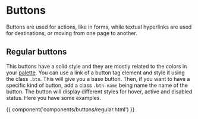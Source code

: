 # Buttons

Buttons are used for actions, like in forms, while textual hyperlinks are used for destinations, or moving from one page to another.

## Regular buttons

This buttons have a solid style and they are mostly related to the colors in your [palette](/docs/colors). You can use a link of a button tag element and style it using the class `.btn`. This will give you a base button. Then, if you want to have a specific kind of button, add a class `.btn-name` being name the name of the button. The button will display different styles for hover, active and disabled status. Here you have some examples.

{{ component('components/buttons/regular.html') }}
